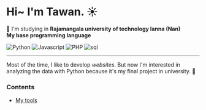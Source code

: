 # Hi~ I'm Tawan. ☀️

💼 I'm studying in **Rajamangala university of technology lanna (Nan)**  
**My base programming language**

![Python](https://img.shields.io/badge/Python-3776AB?logo=python&logoColor=white)
![Javascript](https://img.shields.io/badge/Javascript-F7DF1E?logo=javascript&logoColor=black)
![PHP](https://img.shields.io/badge/PHP-777BB4?logo=php&logoColor=white)
![sql](https://img.shields.io/badge/SQL-4479A1?logo=mysql&logoColor=white)

---

Most of the time, I like to develop _websites_. But now I'm interested in analyzing the data with Python because it's my final project in university. 🫠

### Contents

- [My tools](https://github.com/slapexs/slapexs/blob/main/mytools.md)

